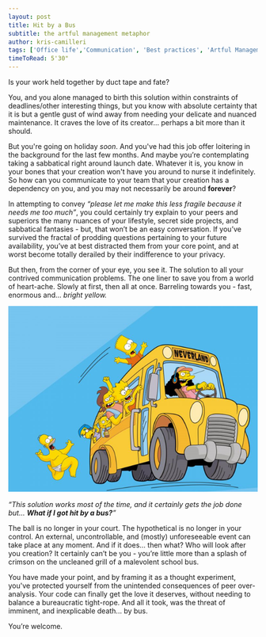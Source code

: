 ```yaml
---
layout: post
title: Hit by a Bus
subtitle: the artful management metaphor
author: kris-camilleri
tags: ['Office life','Communication', 'Best practices', 'Artful Management Metaphors']
timeToRead: 5'30"
---
```

Is your work held together by duct tape and fate? 

You, and you alone managed to birth this solution within constraints of deadlines/other interesting things, but you know with absolute certainty that it is but a gentle gust of wind away from needing your delicate and nuanced maintenance. It craves the love of its creator... perhaps a bit more than it should. 

But you're going on holiday _soon_. And you've had this job offer loitering in the background for the last few months. And maybe you’re contemplating taking a sabbatical right around launch date. Whatever it is, you know in your bones that your creation won't have you around to nurse it indefinitely. So how can you communicate to your team that your creation has a dependency on you, and you may not necessarily be around **forever**? 

In attempting to convey _“please let me make this less fragile because it needs me too much”_, you could certainly try explain to your peers and superiors the many nuances of your lifestyle, secret side projects, and sabbatical fantasies - but, that won’t be an easy conversation. If you’ve survived the fractal of prodding questions pertaining to your future availability, you’ve at best distracted them from your core point, and at worst become totally derailed by their indifference to your privacy. 

But then, from the corner of your eye, you see it. The solution to all your contrived communication problems. The one liner to save you from a world of heart-ache. Slowly at first, then all at once. Barreling towards you - fast, enormous and... _bright yellow._

![A bright yellow bus of doom](/assets/blog/hit-by-a-bus.png)

_“This solution works most of the time, and it certainly gets the job done but... **What if I got hit by a bus?**”_

The ball is no longer in your court. The hypothetical is no longer in your control. An external, uncontrollable, and (mostly) unforeseeable event can take place at any moment. And if it does... then what? Who will look after you creation? It certainly can’t be you - you’re little more than a splash of crimson on the uncleaned grill of a malevolent school bus.  

You have made your point, and by framing it as a thought experiment, you've protected yourself from the unintended consequences of peer over-analysis. Your code can finally get the love it deserves, without needing to balance a bureaucratic tight-rope. And all it took, was the threat of imminent, and inexplicable death... by bus. 

You’re welcome. 